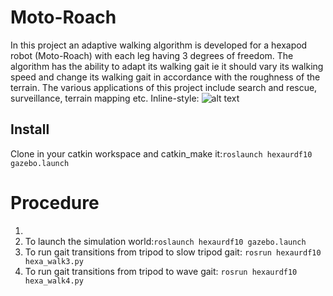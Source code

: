 # Moto-Roach
In this project an adaptive walking algorithm is developed for a hexapod robot (Moto-Roach) with each leg having 3 degrees of freedom. The algorithm has the ability to adapt its walking gait ie it should vary its walking speed and change its walking gait in accordance with the roughness of the terrain. The various applications of this project include search and rescue, surveillance, terrain mapping etc.
Inline-style: 
![alt text](https://github.com/Krishnakanth9187/hexaurdf10/commit/9ec349510f36ac5e99670b9269d6c2de8f84b2fe)
## Install

Clone in your catkin workspace and catkin_make it:```roslaunch hexaurdf10 gazebo.launch```
# Procedure
1. 
2. To launch the simulation world:```roslaunch hexaurdf10 gazebo.launch```
3. To run gait transitions from tripod to slow tripod gait:
```rosrun hexaurdf10 hexa_walk3.py```
4. To run gait transitions from tripod to wave gait:
```rosrun hexaurdf10 hexa_walk4.py```

